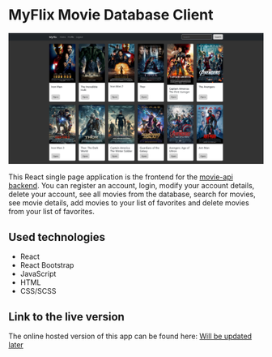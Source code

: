 # MyFlix Movie Database Client

![Screenshot](screenshot.png)

This React single page application is the frontend for the [movie-api backend](https://github.com/Schlumen/movie-api).
You can register an account, login, modify your account details, delete your account, see all movies from the database, search for movies, see movie details, add movies to your list of favorites and delete movies from your list of favorites.

## Used technologies

- React
- React Bootstrap
- JavaScript
- HTML
- CSS/SCSS

## Link to the live version

The online hosted version of this app can be found here: [Will be updated later](#)